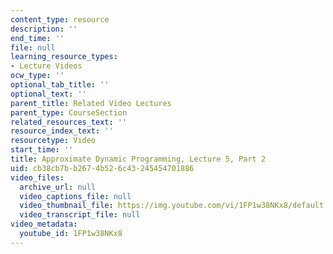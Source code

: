 ```yaml
---
content_type: resource
description: ''
end_time: ''
file: null
learning_resource_types:
- Lecture Videos
ocw_type: ''
optional_tab_title: ''
optional_text: ''
parent_title: Related Video Lectures
parent_type: CourseSection
related_resources_text: ''
resource_index_text: ''
resourcetype: Video
start_time: ''
title: Approximate Dynamic Programming, Lecture 5, Part 2
uid: cb38cb7b-b267-4b52-6c43-245454701886
video_files:
  archive_url: null
  video_captions_file: null
  video_thumbnail_file: https://img.youtube.com/vi/1FP1w38NKx8/default.jpg
  video_transcript_file: null
video_metadata:
  youtube_id: 1FP1w38NKx8
---
```

